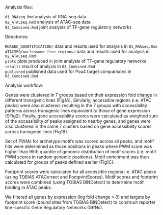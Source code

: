 Analysis files:

`01_RNAseq.Rmd` analysis of RNA-seq data\
`02_ATACseq.Rmd` analysis of ATAC-seq data\
`03_Combined.Rmd` joint analysis of TF-gene regulatory networks

Directories:

`RNASEQ_QUANTIFICATION/` data and results used for analysis in `01_RNAseq.Rmd`\
`ATACSEQ/nucleosome_free_regions/` data and results used for analysis in `02_ATACseq.Rmd`\
`plots` plots produced in joint analysis of TF-gene regulatory networks\
`results` result of analysis in `03_Combined.Rmd`\
`published` published data used for Pou4 target comparisons in `03_Combined.Rmd`

Analysis workflow:

Genes were clustered in 7 groups based on their expression fold change in different transgenic lines (Fig1A). Similarly, accessible regions (i.e. ATAC peaks) were also clustered, resulting in the 7 groups with accessibility patterns across transgenic lines equivalent to those of gene expression (SFig2). Finally, gene accessibility scores were calculated as weighted sum of the accessibility of peaks assigned to nearby genes, and genes were also clustered in the same 7 clusters based on gene accessibility scores across transgenic lines (Fig1B).

Set of PWMs for archetype motifs was scored across all peaks, and motif hits were determined as those positions in peaks where PWM score was higher than 95th quantile of genomic distribution of motif scores (i.e. motif PWM scores in random genomic positions). Motif enrichment was then calculated for groups of peaks defined earlier (Fig1C).

Footprint scores were calculated for all accessible regions i.e. ATAC peaks (using TOBIAS ATACorrect and FootprintScores). Motif scores and footprint scores were combined (using TOBIAS BINDetect) to determine motif binding in ATAC peaks.

We filtered all genes by expression (log fold change \> 0) and targets by footprint score (bound sites from TOBIAS BINDetect) to construct reporter line-specific Gene Regulatory Networks (GRNs).

